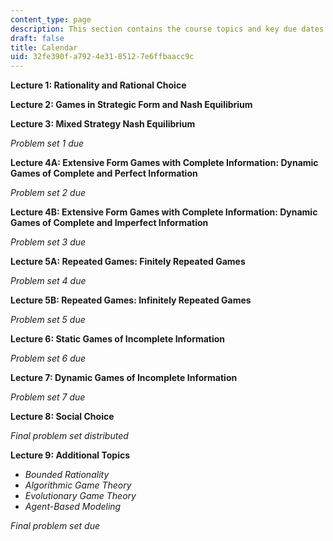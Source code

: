 ```yaml
---
content_type: page
description: This section contains the course topics and key due dates.
draft: false
title: Calendar
uid: 32fe390f-a792-4e31-8512-7e6ffbaacc9c
---
```

**Lecture 1: Rationality and Rational Choice**

**Lecture 2: Games in Strategic Form and Nash Equilibrium**

**Lecture 3: Mixed Strategy Nash Equilibrium**

*Problem set 1 due*

**Lecture 4A: Extensive Form Games with Complete Information: Dynamic Games of Complete and Perfect Information**

*Problem set 2 due*

**Lecture 4B: Extensive Form Games with Complete Information: Dynamic Games of Complete and Imperfect Information**

*Problem set 3 due*

**Lecture 5A: Repeated Games: Finitely Repeated Games**

*Problem set 4 due*

**Lecture 5B: Repeated Games: Infinitely Repeated Games**

*Problem set 5 due*

**Lecture 6: Static Games of Incomplete Information**

*Problem set 6 due*

**Lecture 7: Dynamic Games of Incomplete Information**

*Problem set 7 due*

**Lecture 8: Social Choice**

*Final problem set distributed*

**Lecture 9: Additional Topics**

- *Bounded Rationality*
- *Algorithmic Game Theory*
- *Evolutionary Game Theory*
- *Agent-Based Modeling*

*Final problem set due*